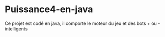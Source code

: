 # Puissance4-en-java
Ce projet est codé en java, il comporte le moteur du jeu et des bots + ou - intelligents
